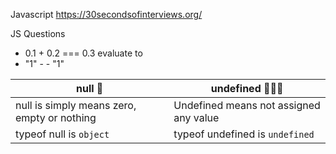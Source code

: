 Javascript
https://30secondsofinterviews.org/

JS Questions

- 0.1 + 0.2 === 0.3 evaluate to
- "1" - - "1"

| <CB styleClass="heading-2 no-margin" > null 🚫 </CB> | <CB styleClass="heading-2 no-margin" >undefined 🤷🏻‍♂️ </CB> |
| ---------------------------------------------------- | -------------------------------------------------------- |
| null is simply means zero, empty or nothing          | Undefined means not assigned any value                   |
| typeof null is `object`                              | typeof undefined is `undefined`                          |
